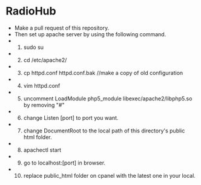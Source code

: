 # RadioHub
* Make a pull request of this repository.
* Then set up apache server by using the following command.
* 1. sudo su
* 2. cd /etc/apache2/
* 3. cp httpd.conf httpd.conf.bak //make a copy of old configuration
* 4. vim httpd.conf
* 5. uncomment LoadModule php5_module libexec/apache2/libphp5.so by removing "#"
* 6. change Listen [port] to port you want.
* 7. change DocumentRoot to the local path of this directory's public html folder.
* 8. apachectl start
* 9. go to localhost:[port] in browser.
* 10. replace public_html folder on cpanel with the latest one in your local.
